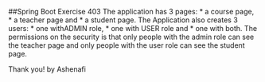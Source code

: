 ##Spring Boot Exercise 403
The application has 3 pages: 
    * a course page, 
    * a teacher page and 
    * a student page. 
The Application also creates 3 users: 
    * one withADMIN role, 
    * one with USER role and 
    * one with both. 
The permissions on the security is that only people with the admin role can see the teacher page 
and only people with the user role can see the student page.

Thank you!
by Ashenafi
